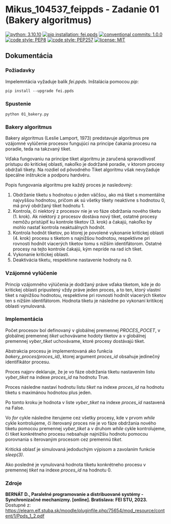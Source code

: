 # Mikus_104537_feippds - Zadanie 01 (Bakery algoritmus)

[![python: 3.10.10](https://img.shields.io/badge/python-3.10.10-blue.svg)](https://www.python.org/downloads/release/python-31010/)
[![pip installation: fei.ppds](https://img.shields.io/badge/pip%20install-fei.ppds-blue.svg)](https://pypi.org/project/fei.ppds/)
[![conventional commits: 1.0.0](https://img.shields.io/badge/conventional%20commits-1.0.0-green.svg)](https://conventionalcommits.org)
[![code style: PEP8](https://img.shields.io/badge/code%20style-PEP%208-orange.svg)](https://www.python.org/dev/peps/pep-0008/)
[![code style: PEP257](https://img.shields.io/badge/code%20style-PEP%20257-yellow.svg)](https://peps.python.org/pep-0257/)
[![license: MIT](https://img.shields.io/badge/license-MIT-red.svg)](https://opensource.org/licenses/MIT)

## Dokumentácia

### Požiadavky

Impelemntácia vyžaduje balík _fei.ppds_. Inštalácia pomocou _pip_:

    pip install --upgrade fei.ppds

### Spustenie

    python 01_bakery.py
  
### Bakery algoritmus
Bakery algoritmus (Leslie Lamport, 1973) predstavuje algoritmus pre vzájomné vylúčenie procesov fungujúci na princípe čakania procesu na poradie, 
teda na takzvaný tiket. 

Vďaka fungovaniu na princípe tiket algoritmu je zaručená spravodlivosť prístupu do kritickej oblasti, nakoľko je dodržané 
poradie, v ktorom procesy obdržali tikety. Na rozdiel od pôvodného Tiket algoritmu však nevyžaduje špecálne inštrukcie a 
podporu hardvéru.

Popis fungovania algoritmu pre každý proces je nasledovný:
1.  Obdržanie tiketu s hodnotou o jeden väčšou, ako má tiket s momentálne najvyššou hodnotou, pričom ak sú všetky 
tikety neaktívne s hodnotou 0, má prvý obdržaný tiket hodnotu 1.
2. Kontrola, či niektorý z procesov nie je vo fáze obdržania nového tiketu (1. krok). Ak niektorý z procesov dostáva
nový tiket, ostatné procesy nemôžu pristúpiť ku kontrole tiketov (3. krok) a čakajú, nakoľko by mohlo nastať kontrola neaktuálnych hodnôt.
3. Kontrola hodnôt tiketov, po ktorej je povolené vykonanie kritickej oblasti (4. krok) procesu s tiketom s najnižšou hodnotou, 
respektívne pri rovnosti hodnôt viacerých tiketov tomu s nižším identifátorom. Ostatné procesy na tejto kontrole čakajú, 
kým nepríde na rad ich tiket.
4. Vykonanie kritickej oblasti.
5. Deaktivácia tiketu, respektívne nastavenie hodnoty na 0.

### Vzájomné vylúčenie

Princíp vzájomného výlúčenia je dodržaný práve vďaka tiketom, kde je do kritickej oblasti pripustený vždy práve jeden proces,
a to ten, ktorý vlastní tiket s najnižšou hodnotou, respektívne pri rovnosti hodnôt viacerých tiketov ten s nižším identifátorom. 
Hodnota tiketu je následne po vykonaní kritikcej oblasti vynulovaná.

### Implementácia

Počet procesov bol definovaný v globálnej premennej _PROCES_POCET_, v globálnej premennej _tiket_ uchovávame hodoty tiketov a 
v globálnej premennej _vyber_tiket_ uchovávame, ktoré procesy dostávajú tiket. 

Abstrakcia procesu je implementovaná ako funkcia _bakery_proces(proces_id)_, ktorej argument _proces_id_ obsahuje 
jedinečný identifikátor procesu.

Proces najprv deklaruje, že je vo fáze obdržania tiketu nastavením listu _vyber_tiket_ na indexe _proces_id_ na hodnotu True. 

Proces následne nastaví hodnotu listu _tiket_ na indexe _proces_id_ na hodnotu tiketu s maximánou hodnotou plus jeden. 

Po tomto kroku je hodnota v liste _vyber_tiket_ na indexe _proces_id_ nastavená na False. 

Vo _for_ cykle následne iterujeme cez všetky procesy, kde v prvom _while_ cykle kontrolujeme, či iterovaný proces 
nie je vo fáze obdržania nového tiketu pomocou premennej _vyber_tiket_ a v druhom _while_ cykle kontrolujeme, či tiket 
konkrétneho procesu nebsahuje najnižšiu hodnotu pomocou porovnania s iterovaným procesom cez premennú _tiket_.

Kritická oblasť je simulovaná jedoduchým výpisom a zavolaním funkcie _sleep(3)_.

Ako posledné je vynulovaná hodnota tiketu konkrétneho procesu v premennej _tiket_ na indexe _proces_id_ na hodnotu 0.

### Zdroje
__BERNÁT D., Paralelné programovanie a distribuované systémy - Synchronizačné mechanizmy. [online]. Bratislava: FEI STU, 2023.__ Dostupné z: https://elearn.elf.stuba.sk/moodle/pluginfile.php/75654/mod_resource/content/1/Ppds_1_2.pdf
